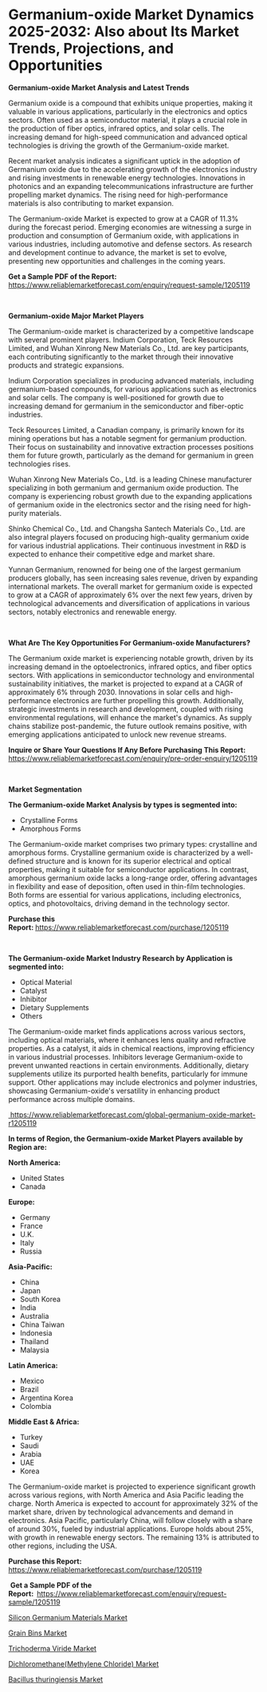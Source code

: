 <p><h1>Germanium-oxide Market Dynamics 2025-2032: Also about Its Market Trends, Projections, and Opportunities</h1></p><p><strong>Germanium-oxide Market Analysis and Latest Trends</strong></p>
<p><p>Germanium oxide is a compound that exhibits unique properties, making it valuable in various applications, particularly in the electronics and optics sectors. Often used as a semiconductor material, it plays a crucial role in the production of fiber optics, infrared optics, and solar cells. The increasing demand for high-speed communication and advanced optical technologies is driving the growth of the Germanium-oxide market.</p><p>Recent market analysis indicates a significant uptick in the adoption of Germanium oxide due to the accelerating growth of the electronics industry and rising investments in renewable energy technologies. Innovations in photonics and an expanding telecommunications infrastructure are further propelling market dynamics. The rising need for high-performance materials is also contributing to market expansion.</p><p>The Germanium-oxide Market is expected to grow at a CAGR of 11.3% during the forecast period. Emerging economies are witnessing a surge in production and consumption of Germanium oxide, with applications in various industries, including automotive and defense sectors. As research and development continue to advance, the market is set to evolve, presenting new opportunities and challenges in the coming years.</p></p>
<p><strong>Get a Sample PDF of the Report:&nbsp;</strong> <a href="https://www.reliablemarketforecast.com/enquiry/request-sample/1205119?utm_campaign=2011&utm_medium=2&utm_source=Github&utm_content=ia&utm_term=03022025&utm_id=germanium-oxide">https://www.reliablemarketforecast.com/enquiry/request-sample/1205119</a></p>
<p>&nbsp;</p>
<p><strong>Germanium-oxide Major Market Players</strong></p>
<p><p>The Germanium-oxide market is characterized by a competitive landscape with several prominent players. Indium Corporation, Teck Resources Limited, and Wuhan Xinrong New Materials Co., Ltd. are key participants, each contributing significantly to the market through their innovative products and strategic expansions.</p><p>Indium Corporation specializes in producing advanced materials, including germanium-based compounds, for various applications such as electronics and solar cells. The company is well-positioned for growth due to increasing demand for germanium in the semiconductor and fiber-optic industries.</p><p>Teck Resources Limited, a Canadian company, is primarily known for its mining operations but has a notable segment for germanium production. Their focus on sustainability and innovative extraction processes positions them for future growth, particularly as the demand for germanium in green technologies rises.</p><p>Wuhan Xinrong New Materials Co., Ltd. is a leading Chinese manufacturer specializing in both germanium and germanium oxide production. The company is experiencing robust growth due to the expanding applications of germanium oxide in the electronics sector and the rising need for high-purity materials.</p><p>Shinko Chemical Co., Ltd. and Changsha Santech Materials Co., Ltd. are also integral players focused on producing high-quality germanium oxide for various industrial applications. Their continuous investment in R&D is expected to enhance their competitive edge and market share.</p><p>Yunnan Germanium, renowned for being one of the largest germanium producers globally, has seen increasing sales revenue, driven by expanding international markets. The overall market for germanium oxide is expected to grow at a CAGR of approximately 6% over the next few years, driven by technological advancements and diversification of applications in various sectors, notably electronics and renewable energy.</p></p>
<p>&nbsp;</p>
<p><strong>What Are The Key Opportunities For Germanium-oxide Manufacturers?</strong></p>
<p><p>The Germanium oxide market is experiencing notable growth, driven by its increasing demand in the optoelectronics, infrared optics, and fiber optics sectors. With applications in semiconductor technology and environmental sustainability initiatives, the market is projected to expand at a CAGR of approximately 6% through 2030. Innovations in solar cells and high-performance electronics are further propelling this growth. Additionally, strategic investments in research and development, coupled with rising environmental regulations, will enhance the market's dynamics. As supply chains stabilize post-pandemic, the future outlook remains positive, with emerging applications anticipated to unlock new revenue streams.</p></p>
<p><strong>Inquire or Share Your Questions If Any Before Purchasing This Report:</strong> <a href="https://www.reliablemarketforecast.com/enquiry/pre-order-enquiry/1205119?utm_campaign=2011&utm_medium=2&utm_source=Github&utm_content=ia&utm_term=03022025&utm_id=germanium-oxide">https://www.reliablemarketforecast.com/enquiry/pre-order-enquiry/1205119</a></p>
<p>&nbsp;</p>
<p><strong>Market Segmentation</strong></p>
<p><strong>The Germanium-oxide Market Analysis by types is segmented into:</strong></p>
<p><ul><li>Crystalline Forms</li><li>Amorphous Forms</li></ul></p>
<p><p>The Germanium-oxide market comprises two primary types: crystalline and amorphous forms. Crystalline germanium oxide is characterized by a well-defined structure and is known for its superior electrical and optical properties, making it suitable for semiconductor applications. In contrast, amorphous germanium oxide lacks a long-range order, offering advantages in flexibility and ease of deposition, often used in thin-film technologies. Both forms are essential for various applications, including electronics, optics, and photovoltaics, driving demand in the technology sector.</p></p>
<p><strong>Purchase this Report:&nbsp;</strong><a href="https://www.reliablemarketforecast.com/purchase/1205119?utm_campaign=2011&utm_medium=2&utm_source=Github&utm_content=ia&utm_term=03022025&utm_id=germanium-oxide">https://www.reliablemarketforecast.com/purchase/1205119</a></p>
<p>&nbsp;</p>
<p><strong>The Germanium-oxide Market Industry Research by Application is segmented into:</strong></p>
<p><ul><li>Optical Material</li><li>Catalyst</li><li>Inhibitor</li><li>Dietary Supplements</li><li>Others</li></ul></p>
<p><p>The Germanium-oxide market finds applications across various sectors, including optical materials, where it enhances lens quality and refractive properties. As a catalyst, it aids in chemical reactions, improving efficiency in various industrial processes. Inhibitors leverage Germanium-oxide to prevent unwanted reactions in certain environments. Additionally, dietary supplements utilize its purported health benefits, particularly for immune support. Other applications may include electronics and polymer industries, showcasing Germanium-oxide's versatility in enhancing product performance across multiple domains.</p></p>
<p><a href="https://www.reliablemarketforecast.com/global-germanium-oxide-market-r1205119?utm_campaign=2011&utm_medium=2&utm_source=Github&utm_content=ia&utm_term=03022025&utm_id=germanium-oxide">&nbsp;https://www.reliablemarketforecast.com/global-germanium-oxide-market-r1205119</a></p>
<p><strong>In terms of Region, the Germanium-oxide Market Players available by Region are:</strong></p>
<p>
    <p> <strong> North America: </strong>
        <ul>
            <li>United States</li>
            <li>Canada</li>
        </ul>
        </p> 
    <p> <strong> Europe: </strong>
        <ul>
            <li>Germany</li>
            <li>France</li>
            <li>U.K.</li>
            <li>Italy</li>
            <li>Russia</li>
        </ul>
        </p> 
    <p> <strong> Asia-Pacific: </strong>
        <ul>
            <li>China</li>
            <li>Japan</li>
            <li>South Korea</li>
            <li>India</li>
            <li>Australia</li>
            <li>China Taiwan</li>
            <li>Indonesia</li>
            <li>Thailand</li>
            <li>Malaysia</li>
        </ul>
        </p> 
    <p> <strong> Latin America: </strong>
        <ul>
            <li>Mexico</li>
            <li>Brazil</li>
            <li>Argentina Korea</li>
            <li>Colombia</li>
        </ul>
        </p> 
    <p> <strong> Middle East & Africa: </strong>
        <ul>
            <li>Turkey</li>
            <li>Saudi</li>
            <li>Arabia</li>
            <li>UAE</li>
            <li>Korea</li>
        </ul>
    </p>
    </p>
<p><p>The Germanium-oxide market is projected to experience significant growth across various regions, with North America and Asia Pacific leading the charge. North America is expected to account for approximately 32% of the market share, driven by technological advancements and demand in electronics. Asia Pacific, particularly China, will follow closely with a share of around 30%, fueled by industrial applications. Europe holds about 25%, with growth in renewable energy sectors. The remaining 13% is attributed to other regions, including the USA.</p></p>
<p><strong>Purchase this Report: </strong><a href="https://www.reliablemarketforecast.com/purchase/1205119?utm_campaign=2011&utm_medium=2&utm_source=Github&utm_content=ia&utm_term=03022025&utm_id=germanium-oxide">https://www.reliablemarketforecast.com/purchase/1205119</a></p>
<p>&nbsp;<strong>Get a Sample PDF of the Report:&nbsp;&nbsp;</strong><a href="https://www.reliablemarketforecast.com/enquiry/request-sample/1205119?utm_campaign=2011&utm_medium=2&utm_source=Github&utm_content=ia&utm_term=03022025&utm_id=germanium-oxide">https://www.reliablemarketforecast.com/enquiry/request-sample/1205119</a></p>
<p><strong></strong></p>
<p><p><a href="https://github.com/boyermaragaret8392/Market-Research-Report-List-1/blob/main/silicon-germanium-materials-market.md?utm_campaign=2011&utm_medium=2&utm_source=Github&utm_content=ia&utm_term=03022025&utm_id=germanium-oxide">Silicon Germanium Materials Market</a></p><p><a href="https://www.linkedin.com/pulse/outlook-grain-bins-market-2025-2032-detailed-size-scope-company-rjqhf?utm_campaign=2011&utm_medium=2&utm_source=Github&utm_content=ia&utm_term=03022025&utm_id=germanium-oxide">Grain Bins Market</a></p><p><a href="https://www.linkedin.com/pulse/growth-opportunities-trichoderma-viride-market-industry-dynamics-iolcf?utm_campaign=2011&utm_medium=2&utm_source=Github&utm_content=ia&utm_term=03022025&utm_id=germanium-oxide">Trichoderma Viride Market</a></p><p><a href="https://github.com/berbelsagwan/Market-Research-Report-List-1/blob/main/dichloromethanemethylene-chloride-market.md?utm_campaign=2011&utm_medium=2&utm_source=Github&utm_content=ia&utm_term=03022025&utm_id=germanium-oxide">Dichloromethane(Methylene Chloride) Market</a></p><p><a href="https://www.linkedin.com/pulse/bacillus-thuringiensis-market-growth-competitive-landscape-rujef?utm_campaign=2011&utm_medium=2&utm_source=Github&utm_content=ia&utm_term=03022025&utm_id=germanium-oxide">Bacillus thuringiensis Market</a></p></p>